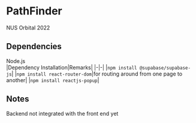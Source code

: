 # PathFinder
NUS Orbital 2022

## Dependencies
Node.js  
|Dependency Installation|Remarks|
|-|-|
|`npm install @supabase/supabase-js`|
|`npm install react-router-dom`|for routing around from one page to another|
|`npm install reactjs-popup`|

## Notes 
Backend not integrated with the front end yet
